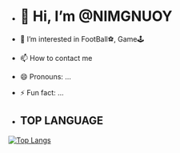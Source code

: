 - <h1>👋 Hi, I’m @NIMGNUOY</h1>
- 👀 I’m interested in FootBall⚽, Game🕹
- 📫 How to contact me 
- 😄 Pronouns: ...
- ⚡ Fun fact: ...

- <h2>TOP LANGUAGE</h2>
[![Top Langs](https://github-readme-stats.vercel.app/api/top-langs/?username=NIMGNUOY)](https://github.com/anuraghazra/github-readme-stats)




<!---
NIMGNUOY/NIMGNUOY is a ✨ special ✨ repository because its `README.md` (this file) appears on your GitHub profile.
You can click the Preview link to take a look at your changes.
--->
